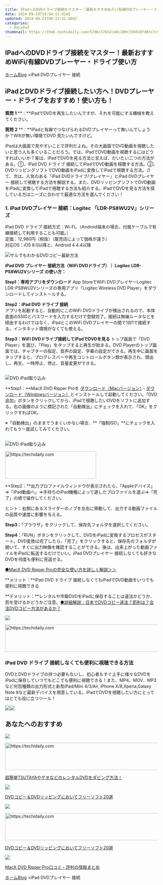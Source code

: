```yaml
---
title: IPadへのDVDドライブ接続をマスター！最新おすすめWiFi/有線DVDプレーヤー・ドライブ使い方
date: 2024-09-19T19:54:11.014Z
updated: 2024-09-21T09:23:32.846Z
categories:
  - macxdvd
thumbnail: https://thmb.techidaily.com/57dbc57b52c40c100c33b010fd03c7c914f04eea27a15b8c369fc3e51785f1d6.jpg
---
```


## IPadへのDVDドライブ接続をマスター！最新おすすめWiFi/有線DVDプレーヤー・ドライブ使い方

[ホーム](https://tools.techidaily.com/macxdvd/products/)[Blog](https://tools.techidaily.com/macxdvd/products/) \>iPad DVDプレイヤー 接続

## iPadとDVDドライブ接続したい方へ！DVDプレーヤー・ドライブをおすすめ！使い方も！

**質問** **1** **：**iPadでDVDを再生したいんですが、それを可能にする機械を教えてください。 

**質問** **2** **：**iPadと有線でつなげられるDVDプレイヤーって無いんでしょうか？Wifiが無い環境でDVD 見たいんですけど。 

iPadは大画面で見やすいことで評判だよね。その大画面でDVD動画を視聴したいと思う人も多くいることだろう。では、iPadでDVD動画を視聴するにはどうすればいいか？実は、iPadでDVDを見る方法と言えば、だいたい二つの方法がある。①、iPad DVD ドライブ 接続してiPadでDVD動画を視聴する方法。②、DVDリッピングソフトでDVD動画をiPadに変換してiPadで視聴する方法。さて、次は、人気のある「iPad DVDドライブ/プレイヤー」とiPad DVDプレイヤー 接続して視聴する方法を解説する。また、DVDリッピングソフトでDVD動画をiPadに変換してiPadで視聴する方法も紹介する。iPadでDVDを見る方法を探している方はニーズに合わせて最適な方法を選んでください！ 

### 1\. iPad DVDプレイヤー 接続：Logitec 「LDR-PS8WU2V」シリーズ

iPad DVD ドライブ 接続方式：Wi-Fi。（Android端末の場合、付属ケーブルで有線接続して利用することも可能。）  
 定価：12,980円（税抜）（販売店によって価格が違う）   
 対応OS：iOS 8.0以降と、Android 4.4.4以降  

![サルでもわかるDVDコピー最新方法](https://www.macxdvd.com/blog/img/drp-mj-20171114-01.jpg) 

**iPad DVD** **プレイヤー 接続方法（WiFi DVDドライブ）｜** **Logitec LDR-PS8WU2Vシリーズ** **の使い方：**

**Step1：専用アプリをダウンロード** 
App StoreでWiFi DVDプレイヤーLogitec LDR-PS8WU2Vシリーズの専用アプリ「Logitec Wireless DVD Player」をダウンロードしてインストールする。

**Step2：iPad DVD ドライブ 接続**  
 アプリを起動すると、自動的にこのWiFi DVDドライブが検出されるので、本体底面のSSIDとパスワードを入力するだけで登録完了。接続は無線ルータなどを経由するわけではなく、iPadとこのWiFi DVDプレイヤーの間で1対1で接続する。インタネット環境がなくても使える。

 **Step3：WiFi DVDドライブ接続してiPadでDVDを見る** 
トップ画面で「DVD Player」を選び、「Play」をタップすると再生が始まる。DVD Playerのトップ画面では、チャプターの指定、音声の設定、字幕の設定ができる。再生中に画面をタップすると、プログレスバーや再生コントロールボタン類が表示され、頭出し、再生、一時停止、停止、音量変更ができる。

##   

![DVD iPad取り込み](https://www.macxdvd.com/blog/img/drp-mj-20170227-02.jpg) 

**Step1：**MacX DVD Ripper Proを [ダウンロード（Macバージョン）](https://tools.techidaily.com/macxdvd/products/)・[ダウンロード（Windowsバージョン）](https://tools.techidaily.com/macxdvd/products/)とインストールして起動してください。「DVD追加」ボタンをクリックしてから、iPadで視聴したいDVDをソフトに追加する。右の画像のように標記された「自動検出」にチェックを入れて、「OK」をクリックすればOK。

※「自動検出」のままでうまくいかない場合、**「強制ISO」**にチェックを入れてもう一度試してみてください。 

##   

![DVD iPad取り込み](https://www.macxdvd.com/blog/img/vcp-mj-20180209-15.jpg) 

<!-- affiliate ads begin -->
<a href="https://aligracehair.sjv.io/c/5597632/1896505/19272" target="_top" id="1896505">
  <img src="//a.impactradius-go.com/display-ad/19272-1896505" border="0" alt="https://techidaily.com" width="300" height="90"/>
</a>
<img height="0" width="0" src="https://aligracehair.sjv.io/i/5597632/1896505/19272" style="position:absolute;visibility:hidden;" border="0" />
<!-- affiliate ads end -->

**Step2：**出力プロファイルウィンドウが表示されたら、「Appleデバイス」⇒「iPad動画へ」⇒手持ちのiPad機種によって適したプロファイルを選ぶ⇒「完了」の順で操作してください。

ヒント：右側にあるスライダーのノブを左右に移動して、出力する動画ファイルの品質や速度に影響を与える。

**Step3：**「ブラウザ」をクリックして、保存先フォルダを選択してください。

**Step4：**「RUN」ボタンをクリックして、DVDをiPadに変換するプロセスがスタート。DVD変換は完了したら、「完了」をクリックすると、保存先のフォルダが開いて、すぐに出力映像を確認することができる。後は、出来上がった動画ファイルをiPadに転送するだけでいい。iPad DVDプレイヤー 接続しなくても好きなDVDを何度も便利に見返せる。

[●MacX DVD Ripper Proの完全な使い方を詳しく解説＞＞](https://tools.techidaily.com/macxdvd/products/)

**メリット：**iPad DVD ドライブ 接続しなくてもiPadでDVD動画をいつでも便利に視聴できる

**デメリット：**レンタルや市販DVDをiPadに保存することは違法かどうか、罰を受けるかどうかご注意。[●詳細解説：日本でDVDコピー違法？罰則は？合法DVDコピー方法があるか？](https://tools.techidaily.com/macxdvd/products/)

![](https://www.macxdvd.com/blog/../seoimage/dvd-ripperu.png) 

<!-- affiliate ads begin -->
<a href="https://appsumo.8odi.net/c/5597632/2094414/7443" target="_top" id="2094414">
  <img src="//a.impactradius-go.com/display-ad/7443-2094414" border="0" alt="https://techidaily.com" width="728" height="90"/>
</a>
<img height="0" width="0" src="https://appsumo.8odi.net/i/5597632/2094414/7443" style="position:absolute;visibility:hidden;" border="0" />
<!-- affiliate ads end -->

### iPad DVD ドライブ 接続しなくても便利に視聴できる方法

DVDとDVDドライブの持つ必要もないし、初心者もすぐ上手に様々なDVDをiPadに保存していつでもどこでも便利に視聴できる！また、MP4、MOV、MP3など何百種類の出力形式と新型iPad/Mini 4/3/Air, iPhone X/8,Xperia,Galaxy Note 8など最新デバイスを用意している。iPadでDVDを視聴したい方にとってはとても役に立つツール！

[![](https://www.macxdvd.com/blog/new-fourteen/mac.png)](https://tools.techidaily.com/macxdvd/products/)[![](https://www.macxdvd.com/blog/new-fourteen/winx.png)](https://tools.techidaily.com/macxdvd/products/)

## あなたへのおすすめ

![](https://www.macxdvd.com/blog/img/drp-mj-20170508-01.jpg) 

<!-- affiliate ads begin -->
<a href="https://appsumo.8odi.net/c/5597632/2094428/7443" target="_top" id="2094428">
  <img src="//a.impactradius-go.com/display-ad/7443-2094428" border="0" alt="https://techidaily.com" width="728" height="90"/>
</a>
<img height="0" width="0" src="https://appsumo.8odi.net/i/5597632/2094428/7443" style="position:absolute;visibility:hidden;" border="0" />
<!-- affiliate ads end -->

[超簡単TSUTAYAやゲオなどのレンタルDVDをダビング方法！](https://tools.techidaily.com/macxdvd/products/)

![](https://www.macxdvd.com/blog/img/drp-mj-20170428-05.jpg) 

[DVDコピー＆DVDリッピングにおいてフリーソフト20選](https://tools.techidaily.com/macxdvd/products/)

![](https://www.macxdvd.com/blog/img/drp-mj-20170428-05.jpg) 

<!-- affiliate ads begin -->
<a href="https://appsumo.8odi.net/c/5597632/2105883/7443" target="_top" id="2105883">
  <img src="//a.impactradius-go.com/display-ad/7443-2105883" border="0" alt="https://techidaily.com" width="728" height="90"/>
</a>
<img height="0" width="0" src="https://appsumo.8odi.net/i/5597632/2105883/7443" style="position:absolute;visibility:hidden;" border="0" />
<!-- affiliate ads end -->

[DVDコピー＆DVDリッピングにおいてフリーソフト20選](https://tools.techidaily.com/macxdvd/products/)

![](https://www.macxdvd.com/blog/img/drp-mj-20170428-03.jpg) 

[MacX DVD Ripper Pro口コミ・評判の情報まとめ](https://tools.techidaily.com/macxdvd/products/) 

[ホーム](https://tools.techidaily.com/macxdvd/products/)[Blog](https://tools.techidaily.com/macxdvd/products/) \>iPad DVDプレイヤー 接続

<ins class="adsbygoogle"
     style="display:block"
     data-ad-format="autorelaxed"
     data-ad-client="ca-pub-7571918770474297"
     data-ad-slot="1223367746"></ins>

<ins class="adsbygoogle"
     style="display:block"
     data-ad-client="ca-pub-7571918770474297"
     data-ad-slot="8358498916"
     data-ad-format="auto"
     data-full-width-responsive="true"></ins>



